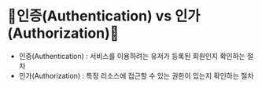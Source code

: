 # 🌻인증(Authentication) vs 인가(Authorization)🌻
- 인증(Authentication) : 서비스를 이용하려는 유저가 등록된 회원인지 확인하는 절차
- 인가(Authorization) : 특정 리소스에 접근할 수 있는 권한이 있는지 확인하는 절차
